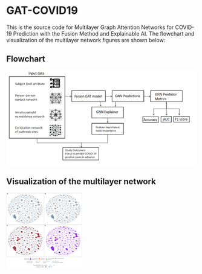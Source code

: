 # GAT-COVID19
This is the source code for Multilayer Graph Attention Networks for COVID-19 Prediction with the Fusion Method and Explainable AI. The flowchart and visualization of the multilayer network figures are shown below:

## Flowchart
![Flowchart](https://github.com/Fujimoto-lab-UTHealth-HHD/GAT-COVID19/blob/main/Flowchart.png)


## Visualization of the multilayer network
<img src="https://github.com/Fujimoto-lab-UTHealth-HHD/GAT-COVID19/blob/main/Visualization_of_the_multilayer_network.png" width="200" height = "200" align=center />

